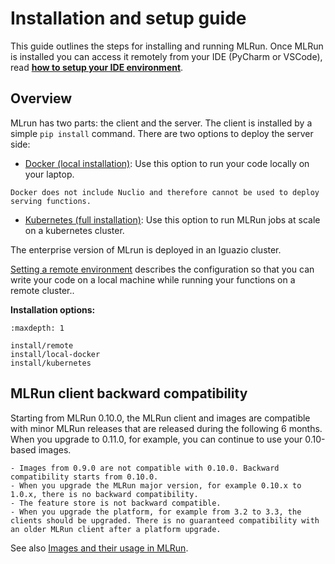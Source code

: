 # Installation and setup guide <!-- omit in toc -->

This guide outlines the steps for installing and running MLRun. 
Once MLRun is installed you can access it remotely from your IDE (PyCharm or VSCode), read [**how to setup your IDE environment**](./install/remote.md). 


## Overview

MLrun has two parts: the client and the server. The client is installed by a simple `pip install` command.
There are two options to deploy the server side:
- [Docker (local installation)](install-local-docker-reg): Use this option to run your code locally on your laptop.
```{admonition} Note
Docker does not include Nuclio and therefore cannot be used to deploy serving functions.
```
- [Kubernetes (full installation)](install-kubernetes): Use this option to run MLRun jobs at scale on a kubernetes cluster.

The enterprise version of MLrun is deployed in an Iguazio cluster.

[Setting a remote environment](https://docs.mlrun.org/en/latest/install/remote.html) describes the configuration so that you can write your code on a local machine while running your functions on a remote cluster..


**Installation options:**
```{toctree}
:maxdepth: 1

install/remote
install/local-docker
install/kubernetes
```

<a id="MLRun-client-backward-compatibility"></a>
## MLRun client backward compatibility  

Starting from MLRun 0.10.0, the MLRun client and images are compatible with minor MLRun releases that are released during the following 6 months. When you upgrade to 0.11.0, for example, you can continue to use your 0.10-based images. 

```{admonition} Important
- Images from 0.9.0 are not compatible with 0.10.0. Backward compatibility starts from 0.10.0. 
- When you upgrade the MLRun major version, for example 0.10.x to 1.0.x, there is no backward compatibility. 
- The feature store is not backward compatible. 
- When you upgrade the platform, for example from 3.2 to 3.3, the clients should be upgraded. There is no guaranteed compatibility with an older MLRun client after a platform upgrade. 
```

See also [Images and their usage in MLRun](./runtimes/images.html#mlrun-images-and-how-to-build-them).
